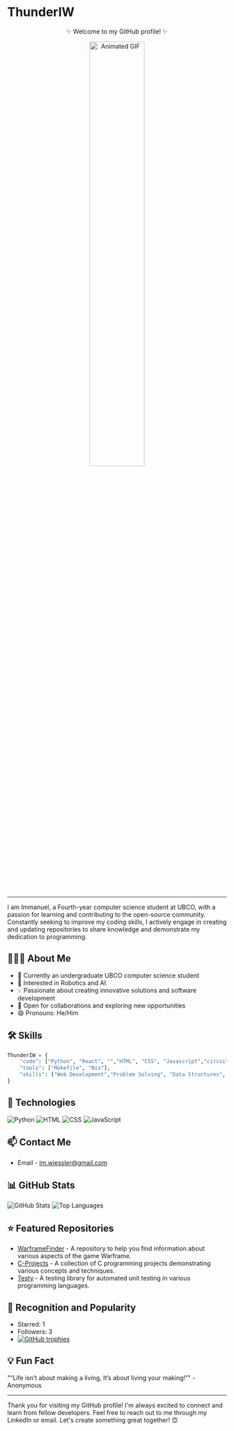 # ThunderIW

<div align="center">



✨ Welcome to my GitHub profile! ✨

<img src="https://media2.giphy.com/media/v1.Y2lkPTc5MGI3NjExZWZtZW0zZWUzYzJndWxmZTV6cnc1amRoeGo4MmMwdGMyYzg1cjN0bSZlcD12MV9pbnRlcm5hbF9naWZfYnlfaWQmY3Q9Zw/bGgsc5mWoryfgKBx1u/giphy.gif" alt="Animated GIF" width="50%">

</div>

---

I am Immanuel, a Fourth-year computer science student at UBCO, with a passion for learning and contributing to the open-source community. Constantly seeking to improve my coding skills, I actively engage in creating and updating repositories to share knowledge and demonstrate my dedication to programming. 

## 👨🏻‍💻 About Me

- 💼 Currently an undergraduate UBCO computer science student 
- 🌱 Interested in Robotics and AI
- 💡 Passionate about creating innovative solutions and software development
- 🤝 Open for collaborations and exploring new opportunities
- 😄 Pronouns: He/Him

## 🛠 Skills

```python
ThunderIW = {
    "code": ["Python", "React", "","HTML", "CSS", "Javascript","circuitPython","PHP","MySQL"],
    "tools": ["Makefile", "Nix"],
    "skills": ["Web Development","Problem Solving", "Data Structures", "Algorithms","FrontEnd Development"]
}
```

## 🔧 Technologies

![Python](https://img.shields.io/badge/-Python-black?style=flat&logo=Python&logoColor=white)
![HTML](https://img.shields.io/badge/-HTML-E34F26?style=flat&logo=HTML5&logoColor=white)
![CSS](https://img.shields.io/badge/-CSS-1572B6?style=flat&logo=css3)
![JavaScript](https://img.shields.io/badge/-JavaScript-black?style=flat&logo=javascript)

## 📫 Contact Me

- Email - [im.wiessler@gmail.com](mailto:im.wiessler@gmail.com)

## 📊 GitHub Stats

![GitHub Stats](https://github-readme-stats.vercel.app/api?username=ThunderIW&show_icons=true&title_color=ffffff&icon_color=bb2acf&text_color=daf7dc&bg_color=151515)
![Top Languages](https://github-readme-stats.vercel.app/api/top-langs/?username=ThunderIW&hide=TeX&layout=compact&title_color=ffffff&text_color=daf7dc&bg_color=151515)

## ⭐ Featured Repositories

- [WarframeFinder](https://github.com/ThunderIW/WarframeFinder) - A repository to help you find information about various aspects of the game Warframe.
- [C-Projects](https://github.com/ThunderIW/C-Projects) - A collection of C programming projects demonstrating various concepts and techniques.
- [Testy](https://github.com/ThunderIW/Testy) - A testing library for automated unit testing in various programming languages.

## 🌟 Recognition and Popularity

- Starred: 1
- Followers: 3
- [![GitHub trophies](https://github-profile-trophy.vercel.app/?username=ThunderIW)](https://github.com/ThunderIW)

## 💡 Fun Fact

"“Life isn’t about making a living,
It’s about living your making!”" - Anonymous

---

Thank you for visiting my GitHub profile! I'm always excited to connect and learn from fellow developers. Feel free to reach out to me through my LinkedIn or email. Let's create something great together! 😊
